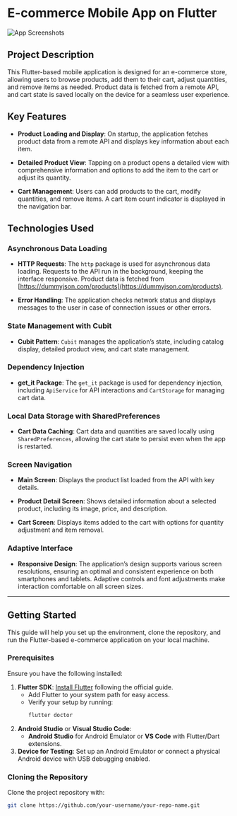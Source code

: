 # E-commerce Mobile App on Flutter

![App Screenshots](assets/images/app_screenshot.png)

## Project Description

This Flutter-based mobile application is designed for an e-commerce store, allowing users to browse products, add them to their cart, adjust quantities, and remove items as needed. Product data is fetched from a remote API, and cart state is saved locally on the device for a seamless user experience.

## Key Features

- **Product Loading and Display**: On startup, the application fetches product data from a remote API and displays key information about each item.
  
- **Detailed Product View**: Tapping on a product opens a detailed view with comprehensive information and options to add the item to the cart or adjust its quantity.
  
- **Cart Management**: Users can add products to the cart, modify quantities, and remove items. A cart item count indicator is displayed in the navigation bar.

## Technologies Used

### Asynchronous Data Loading

- **HTTP Requests**: The `http` package is used for asynchronous data loading. Requests to the API run in the background, keeping the interface responsive. Product data is fetched from [https://dummyjson.com/products](https://dummyjson.com/products).

- **Error Handling**: The application checks network status and displays messages to the user in case of connection issues or other errors.

### State Management with Cubit

- **Cubit Pattern**: `Cubit` manages the application’s state, including catalog display, detailed product view, and cart state management.

### Dependency Injection

- **get_it Package**: The `get_it` package is used for dependency injection, including `ApiService` for API interactions and `CartStorage` for managing cart data.

### Local Data Storage with SharedPreferences

- **Cart Data Caching**: Cart data and quantities are saved locally using `SharedPreferences`, allowing the cart state to persist even when the app is restarted.

### Screen Navigation

- **Main Screen**: Displays the product list loaded from the API with key details.
  
- **Product Detail Screen**: Shows detailed information about a selected product, including its image, price, and description.
  
- **Cart Screen**: Displays items added to the cart with options for quantity adjustment and item removal.

### Adaptive Interface

- **Responsive Design**: The application’s design supports various screen resolutions, ensuring an optimal and consistent experience on both smartphones and tablets. Adaptive controls and font adjustments make interaction comfortable on all screen sizes.

---
## Getting Started

This guide will help you set up the environment, clone the repository, and run the Flutter-based e-commerce application on your local machine.

### Prerequisites

Ensure you have the following installed:
1. **Flutter SDK**: [Install Flutter](https://docs.flutter.dev/get-started/install) following the official guide.
   - Add Flutter to your system path for easy access.
   - Verify your setup by running:
     ```bash
     flutter doctor
     ```
2. **Android Studio** or **Visual Studio Code**:
   - **Android Studio** for Android Emulator or **VS Code** with Flutter/Dart extensions.
3. **Device for Testing**: Set up an Android Emulator or connect a physical Android device with USB debugging enabled.

### Cloning the Repository

Clone the project repository with:

```bash
git clone https://github.com/your-username/your-repo-name.git

